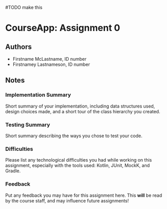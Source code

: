 #TODO make this
# CourseApp: Assignment 0

## Authors
* Firstname McLastname, ID number
* Firstnamey Lastnameson, ID number

## Notes

### Implementation Summary
Short summary of your implementation, including data structures used, design choices made, and
a short tour of the class hierarchy you created.

### Testing Summary
Short summary describing the ways you chose to test your code.

### Difficulties
Please list any technological difficulties you had while working on this assignment, especially
with the tools used: Kotlin, JUnit, MockK, and Gradle.

### Feedback
Put any feedback you may have for this assignment here. This **will** be read by the course staff,
and may influence future assignments!